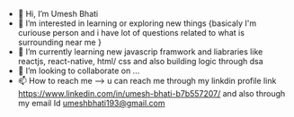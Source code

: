 - 👋 Hi, I’m Umesh Bhati
- 👀 I’m interested in learning or exploring new things {basicaly I'm curiouse person and i have lot of questions related  to what is surrounding near me }
- 🌱 I’m currently learning new javascrip framwork and liabraries like reactjs, react-native, html/ css and also building logic through dsa 
- 💞️ I’m looking to collaborate on ...
- 📫 How to reach me --> u can reach me through my linkdin profile link https://www.linkedin.com/in/umesh-bhati-b7b557207/ and also through my email Id umeshbhati193@gmail.com


